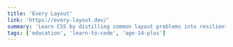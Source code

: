 ```yaml
---
title: 'Every Layout'
link: 'https://every-layout.dev/'
summary: 'Learn CSS by distilling common layout problems into resilient, flexible layout solutions.'
tags: ['education', 'learn-to-code', 'age-14-plus']
---
```


